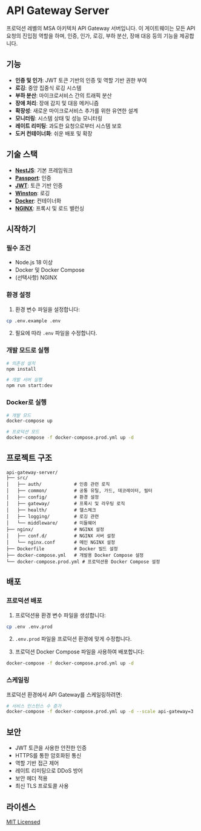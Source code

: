 # API Gateway Server

프로덕션 레벨의 MSA 아키텍처 API Gateway 서버입니다. 이 게이트웨이는 모든 API 요청의 진입점 역할을 하며, 인증, 인가, 로깅, 부하 분산, 장애 대응 등의 기능을 제공합니다.

## 기능

- **인증 및 인가**: JWT 토큰 기반의 인증 및 역할 기반 권한 부여
- **로깅**: 중앙 집중식 로깅 시스템
- **부하 분산**: 마이크로서비스 간의 트래픽 분산
- **장애 처리**: 장애 감지 및 대응 메커니즘
- **확장성**: 새로운 마이크로서비스 추가를 위한 유연한 설계
- **모니터링**: 시스템 상태 및 성능 모니터링
- **레이트 리미팅**: 과도한 요청으로부터 시스템 보호
- **도커 컨테이너화**: 쉬운 배포 및 확장

## 기술 스택

- **[NestJS](https://nestjs.com/)**: 기본 프레임워크
- **[Passport](http://www.passportjs.org/)**: 인증
- **[JWT](https://jwt.io/)**: 토큰 기반 인증
- **[Winston](https://github.com/winstonjs/winston)**: 로깅
- **[Docker](https://www.docker.com/)**: 컨테이너화
- **[NGINX](https://www.nginx.com/)**: 프록시 및 로드 밸런싱

## 시작하기

### 필수 조건

- Node.js 18 이상
- Docker 및 Docker Compose
- (선택사항) NGINX

### 환경 설정

1. 환경 변수 파일을 설정합니다:

```bash
cp .env.example .env
```

2. 필요에 따라 `.env` 파일을 수정합니다.

### 개발 모드로 실행

```bash
# 의존성 설치
npm install

# 개발 서버 실행
npm run start:dev
```

### Docker로 실행

```bash
# 개발 모드
docker-compose up

# 프로덕션 모드
docker-compose -f docker-compose.prod.yml up -d
```

## 프로젝트 구조

```
api-gateway-server/
├── src/
│   ├── auth/            # 인증 관련 로직
│   ├── common/          # 공통 유틸, 가드, 데코레이터, 필터
│   ├── config/          # 환경 설정
│   ├── gateway/         # 프록시 및 라우팅 로직
│   ├── health/          # 헬스체크
│   ├── logging/         # 로깅 관련
│   └── middleware/      # 미들웨어
├── nginx/               # NGINX 설정
│   ├── conf.d/          # NGINX 서버 설정
│   └── nginx.conf       # 메인 NGINX 설정
├── Dockerfile           # Docker 빌드 설정
├── docker-compose.yml   # 개발용 Docker Compose 설정
└── docker-compose.prod.yml # 프로덕션용 Docker Compose 설정
```

## 배포

### 프로덕션 배포

1. 프로덕션용 환경 변수 파일을 생성합니다:

```bash
cp .env .env.prod
```

2. `.env.prod` 파일을 프로덕션 환경에 맞게 수정합니다.

3. 프로덕션 Docker Compose 파일을 사용하여 배포합니다:

```bash
docker-compose -f docker-compose.prod.yml up -d
```

### 스케일링

프로덕션 환경에서 API Gateway를 스케일링하려면:

```bash
# 서비스 인스턴스 수 증가
docker-compose -f docker-compose.prod.yml up -d --scale api-gateway=3
```

## 보안

- JWT 토큰을 사용한 안전한 인증
- HTTPS를 통한 암호화된 통신
- 역할 기반 접근 제어
- 레이트 리미팅으로 DDoS 방어
- 보안 헤더 적용
- 최신 TLS 프로토콜 사용

## 라이센스

[MIT Licensed](LICENSE)
